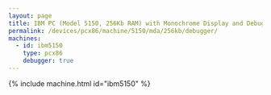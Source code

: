 ```yaml
---
layout: page
title: IBM PC (Model 5150, 256Kb RAM) with Monochrome Display and Debugger
permalink: /devices/pcx86/machine/5150/mda/256kb/debugger/
machines:
  - id: ibm5150
    type: pcx86
    debugger: true
---
```


{% include machine.html id="ibm5150" %}
